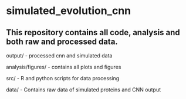 # simulated_evolution_cnn

## This repository contains all code, analysis and both raw and processed data.

output/ - processed cnn and simulated data

analysis/figures/ - contains all plots and figures

src/ - R and python scripts for data processing

data/ - Contains raw data of simulated proteins and CNN output